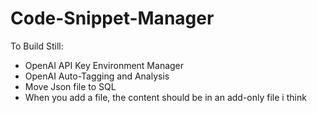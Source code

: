 # Code-Snippet-Manager


To Build Still:
- OpenAI API Key Environment Manager
- OpenAI Auto-Tagging and Analysis 
- Move Json file to SQL
- When you add a file, the content should be in an add-only file i think